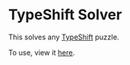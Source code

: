 # TypeShift Solver

This solves any [TypeShift](http://playtypeshift.com) puzzle.

To use, view it [here](https://recognition101.github.io/typeshift-solver/).